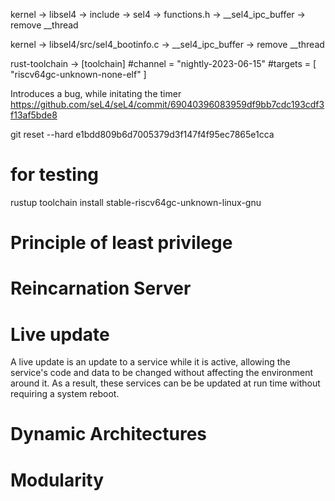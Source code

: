 

kernel -> libsel4 -> include -> sel4 -> functions.h -> __sel4_ipc_buffer -> remove __thread

kernel -> libsel4/src/sel4_bootinfo.c -> __sel4_ipc_buffer -> remove __thread

rust-toolchain -> 
[toolchain]
#channel = "nightly-2023-06-15"
#targets = [ "riscv64gc-unknown-none-elf" ]

Introduces a bug, while initating the timer
https://github.com/seL4/seL4/commit/69040396083959df9bb7cdc193cdf3f13af5bde8

git reset --hard e1bdd809b6d7005379d3f147f4f95ec7865e1cca

# for testing
rustup toolchain install stable-riscv64gc-unknown-linux-gnu

# Principle of least privilege

# Reincarnation Server

# Live update

A live update is an update to a service while it is active, allowing the service's code and data to be changed without affecting the environment around it. As a result, these services can be be updated at run time without requiring a system reboot.

# Dynamic Architectures

# Modularity
